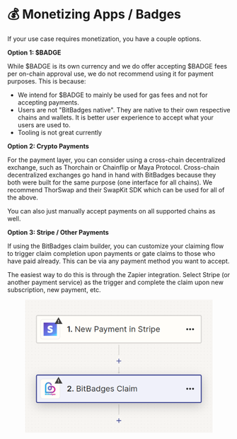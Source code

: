 # 💰 Monetizing Apps / Badges

If your use case requires monetization, you have a couple options.&#x20;

**Option 1: $BADGE**

While $BADGE is its own currency and we do offer accepting $BADGE fees per on-chain approval use, we do not recommend using it for payment purposes. This is because:

* We intend for $BADGE to mainly be used for gas fees and not for accepting payments.&#x20;
* Users are not "BitBadges native". They are native to their own respective chains and wallets. It is better user experience to accept what your users are used to.
* Tooling is not great currently

**Option 2: Crypto Payments**

For the payment layer, you can consider using a cross-chain decentralized exchange, such as Thorchain or Chainflip or Maya Protocol.  Cross-chain decentralized exchanges go hand in hand with BitBadges because they both were built for the same purpose (one interface for all chains).  We recommend ThorSwap and their SwapKit SDK which can be used for all of the above.

You can also just manually accept payments on all supported chains as well.

**Option 3: Stripe / Other Payments**

If using the BitBadges claim builder, you can customize your claiming flow to trigger claim completion upon payments or gate claims to those who have paid already. This can be via any payment method you want to accept.

The easiest way to do this is through the Zapier integration. Select Stripe (or another payment service) as the trigger and complete the claim upon new subscription, new payment, etc.

<figure><img src="../.gitbook/assets/image (1) (1) (1) (1) (1) (1).png" alt=""><figcaption></figcaption></figure>
